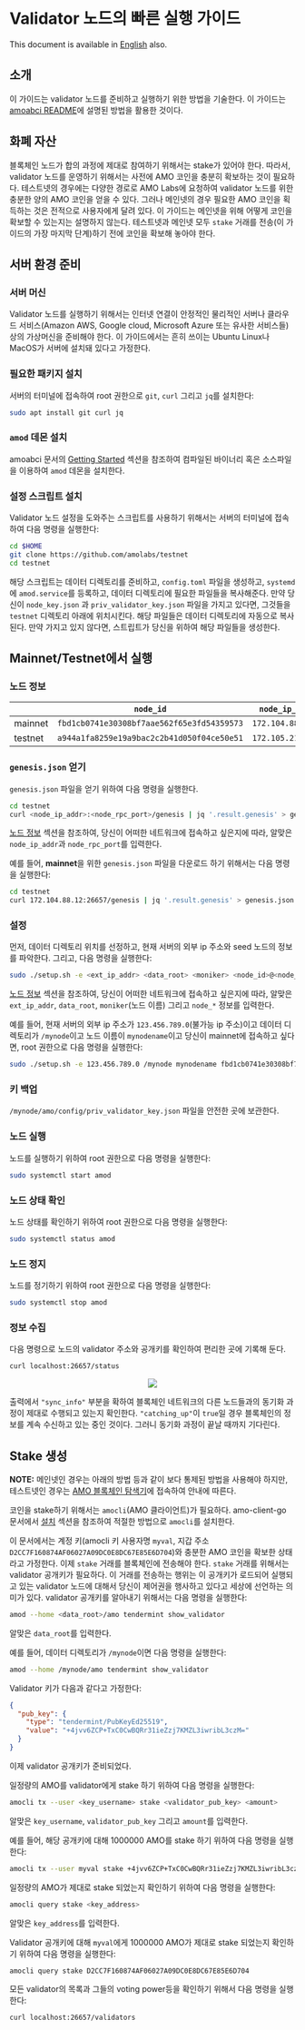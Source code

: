# Validator 노드의 빠른 실행 가이드
This document is available in [English](qs_val.md) also.

## 소개
이 가이드는 validator 노드를 준비하고 실행하기 위한 방법을 기술한다. 이
가이드는 [amoabci README](https://github.com/amolabs/amoabci/README.md)에
설명된 방법을 활용한 것이다.

## 화폐 자산
블록체인 노드가 합의 과정에 제대로 참여하기 위해서는 stake가 있어야 한다.
따라서, validator 노드를 운영하기 위해서는 사전에 AMO 코인을 충분히 확보하는
것이 필요하다. 테스트넷의 경우에는 다양한 경로로 AMO Labs에 요청하여 validator
노드를 위한 충분한 양의 AMO 코인을 얻을 수 있다. 그러나 메인넷의 경우 필요한
AMO 코인을 획득하는 것은 전적으로 사용자에게 달려 있다. 이 가이드는 메인넷을
위해 어떻게 코인을 확보할 수 있는지는 설명하지 않는다. 테스트넷과 메인넷 모두
`stake` 거래를 전송(이 가이드의 가장 마지막 단계)하기 전에 코인을 확보해 놓아야
한다.

## 서버 환경 준비
### 서버 머신
Validator 노드를 실행하기 위해서는 인터넷 연결이 안정적인 물리적인 서버나
클라우드 서비스(Amazon AWS, Google cloud, Microsoft Azure 또는 유사한 서비스들)
상의 가상머신을 준비해야 한다. 이 가이드에서는 흔히 쓰이는 Ubuntu Linux나
MacOS가 서버에 설치돼 있다고 가정한다.

### 필요한 패키지 설치
서버의 터미널에 접속하여 root 권한으로 `git`, `curl` 그리고 `jq`를 설치한다:
```bash
sudo apt install git curl jq
```

### `amod` 데몬 설치
amoabci 문서의 [Getting
Started](https://github.com/amolabs/amoabci#getting-started) 섹션을 참조하여
컴파일된 바이너리 혹은 소스파일을 이용하여 `amod` 데몬을 설치한다.

### 설정 스크립트 설치
Validator 노드 설정을 도와주는 스크립트를 사용하기 위해서는 서버의 터미널에
접속하여 다음 명령을 실행한다:
```bash
cd $HOME
git clone https://github.com/amolabs/testnet
cd testnet
```
해당 스크립트는 데이터 디렉토리를 준비하고, `config.toml` 파일을 생성하고,
`systemd`에 `amod.service`를 등록하고, 데이터 디렉토리에 필요한 파일들을
복사해준다. 만약 당신이 `node_key.json` 과 `priv_validator_key.json` 파일을
가지고 있다면, 그것들을 `testnet` 디렉토리 아래에 위치시킨다. 해당 파일들은
데이터 디렉토리에 자동으로 복사된다. 만약 가지고 있지 않다면, 스트립트가 당신을
위하여 해당 파일들을 생성한다.

## Mainnet/Testnet에서 실행
### 노드 정보

| | `node_id` | `node_ip_addr` | `node_p2p_port` | `node_rpc_port` |
|-|-|-|-|-|
| mainnet | `fbd1cb0741e30308bf7aae562f65e3fd54359573` | `172.104.88.12` | `26656` | `26657` |
| testnet | `a944a1fa8259e19a9bac2c2b41d050f04ce50e51` | `172.105.213.114` | `26656` | `26657` |

### `genesis.json` 얻기
`genesis.json` 파일을 얻기 위하여 다음 명령을 실행한다.
```bash
cd testnet
curl <node_ip_addr>:<node_rpc_port>/genesis | jq '.result.genesis' > genesis.json
```
[노드 정보](#노드-정보) 섹션을 참조하여, 당신이 어떠한 네트워크에 접속하고
싶은지에 따라, 알맞은 `node_ip_addr`과 `node_rpc_port`를 입력한다.

예를 들어, **mainnet**을 위한 `genesis.json` 파일을 다운로드 하기 위해서는 다음
명령을 실행한다:
```bash
cd testnet
curl 172.104.88.12:26657/genesis | jq '.result.genesis' > genesis.json
```

### 설정
먼저, 데이터 디렉토리 위치를 선정하고, 현재 서버의 외부 ip 주소와 seed 노드의
정보를 파악한다. 그리고, 다음 명령을 실행한다: 
```bash
sudo ./setup.sh -e <ext_ip_addr> <data_root> <moniker> <node_id>@<node_ip_addr>:<node_p2p_port>
```
[노드 정보](#노드-정보) 섹션을 참조하여, 당신이 어떠한 네트워크에 접속하고
싶은지에 따라, 알맞은 `ext_ip_addr`, `data_root`, `moniker`(노드 이름) 그리고
`node_*` 정보를 입력한다.

예를 들어, 현재 서버의 외부 ip 주소가 `123.456.789.0`(불가능 ip 주소)이고
데이터 디렉토리가 `/mynode`이고 노드 이름이 `mynodename`이고 당신이 mainnet에
접속하고 싶다면, root 권한으로 다음 명령을 실행한다: 
```bash
sudo ./setup.sh -e 123.456.789.0 /mynode mynodename fbd1cb0741e30308bf7aae562f65e3fd54359573@172.104.88.12:26656
```

### 키 백업
`/mynode/amo/config/priv_validator_key.json` 파일을 안전한 곳에
보관한다.

### 노드 실행
노드를 실행하기 위하여 root 권한으로 다음 명령을 실행한다:
```bash
sudo systemctl start amod
```

### 노드 상태 확인
노드 상태를 확인하기 위하여 root 권한으로 다음 명령을 실행한다:
```bash
sudo systemctl status amod
```

### 노드 정지
노드를 정기하기 위하여 root 권한으로 다음 명령을 실행한다:
```bash
sudo systemctl stop amod
```

### 정보 수집
다음 명령으로 노드의 validator 주소와 공개키를 확인하여 편리한 곳에 기록해
둔다.
```bash
curl localhost:26657/status
```
<p align="center"><img src="images/node_status.png"/></p>

출력에서 `"sync_info"` 부분을 확하여 블록체인 네트워크의 다른 노드들과의 동기화
과정이 제대로 수행되고 있는지 확인한다. `"catching_up"`이 `true`일 경우
블록체인의 정보를 계속 수신하고 있는 중인 것이다. 그러니 동기화 과정이 끝날
때까지 기다린다.

## Stake 생성
**NOTE:** 메인넷인 경우는 아래의 방법 등과 같이 보다 통제된 방법을 사용해야
하지만, 테스트넷인 경우는 <a href="http://explorer.amolabs.io/wallet">AMO
블록체인 탐색기</a>에 접속하여 안내에 따른다.

코인을 stake하기 위해서는 `amocli`(AMO 클라이언트)가 필요하다. amo-client-go
문서에서 [설치](https://github.com/amolabs/amo-client-go#installation) 섹션을
참조하여 적절한 방법으로 `amocli`를 설치한다. 

이 문서에서는 계정 키(amocli 키 사용자명 `myval`, 지갑 주소
`D2CC7F160874AF06027A09DC0E8DC67E85E6D704`)와 충분한 AMO 코인을 확보한 상태라고
가정한다. 이제 `stake` 거래를 블록체인에 전송해야 한다.  `stake` 거래를
위해서는 validator 공개키가 필요하다. 이 거래를 전송하는 행위는 이 공개키가
로드되어 실행되고 있는 validator 노드에 대해서 당신이 제어권을 행사하고 있다고
세상에 선언하는 의미가 있다. validator 공개키를 알아내기 위해서는 다음 명령을
실행한다:
```bash
amod --home <data_root>/amo tendermint show_validator
```
알맞은 `data_root`를 입력한다.

예를 들어, 데이터 디렉토리가 `/mynode`이면 다음 명령을 실행한다:
```bash
amod --home /mynode/amo tendermint show_validator
```

Validator 키가 다음과 같다고 가정한다:
```json
{
  "pub_key": {
    "type": "tendermint/PubKeyEd25519",
    "value": "+4jvv6ZCP+TxC0CwBQRr31ieZzj7KMZL3iwribL3czM="
  }
}
```
이제 validator 공개키가 준비되었다.

일정량의 AMO를 validator에게 stake 하기 위하여 다음 명령을 실행한다: 
```bash
amocli tx --user <key_username> stake <validator_pub_key> <amount>
```
알맞은 `key_username`, `validator_pub_key` 그리고 `amount`를 입력한다.

예를 들어, 해당 공개키에 대해 1000000 AMO를 stake 하기 위하여 다음 명령을
실행한다:
```bash
amocli tx --user myval stake +4jvv6ZCP+TxC0CwBQRr31ieZzj7KMZL3iwribL3czM= 1000000000000000000000000 
```

일정량의 AMO가 제대로 stake 되었는지 확인하기 위하여 다음 명령을 실행한다:
```bash
amocli query stake <key_address>
```
알맞은 `key_address`를 입력한다.

Validator 공개키에 대해 `myval`에게 1000000 AMO가 제대로 stake 되었는지
확인하기 위하여 다음 명령을 실행한다:
```bash
amocli query stake D2CC7F160874AF06027A09DC0E8DC67E85E6D704
```

모든 validator의 목록과 그들의 voting power등을 확인하기 위해서 다음 명령을
실행한다:
```bash
curl localhost:26657/validators
```
